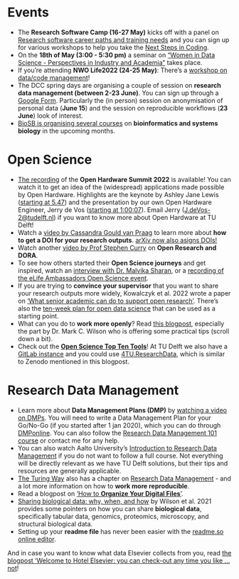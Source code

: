 # Events
* The **Research Software Camp (16-27 May)** kicks off with a panel on [Research software career paths and training needs](https://www.eventbrite.co.uk/e/panel-discussion-research-software-career-paths-and-training-needs-tickets-322597918057) and you can sign up for various workshops to help you take the [Next Steps in Coding](https://www.software.ac.uk/RSCamp-next-steps-coding). 
* On the **18th of May (3:00 - 5:30 pm)** a seminar on [“Women in Data Science - Perspectives in Industry and Academia”](https://www.denbi.de/women-in-data-science/women-in-data-sciences-2022) takes place.
* If you’re attending **NWO Life2022 (24-25 May)**: There’s a [workshop on data/code management](https://nwolife.nl/workshops)! 
* The DCC spring days are organising a couple of session on **research data management (between 2-23 June)**. 
You can sign up through a [Google Form](https://docs.google.com/forms/d/e/1FAIpQLSdcASgJ6T_1r_sUPvWSihTfCKlbTMtzwk5ar3yAsOBGjCKtKg/viewform). 
Particularly the (in person) session on anonymisation of personal data (**June 15**) and the session on reproducible workflows (**23 June**) look of interest. 
* [BioSB is organising several courses](https://www.dtls.nl/biosb/courses/) on **bioinformatics and systems biology** in the upcoming months. 

# Open Science
*	[The recording]( https://www.youtube.com/watch?v=3RHSynVB2Ng) of the **Open Hardware Summit 2022** is available! 
You can watch it to get an idea of the (widespread) applications made possible by Open Hardware. 
Highlights are the keynote by Ashley Jane Lewis ([starting at 5.47](https://youtu.be/3RHSynVB2Ng?t=347)) and the presentation by our own Open Hardware Engineer, Jerry de Vos ([starting at 1:00:07](https://youtu.be/3RHSynVB2Ng?t=3607)). 
Email Jerry (J.deVos-2@tudelft.nl) if you want to know more about Open Hardware at TU Delft! 
* Watch a [video by Cassandra Gould van Praag](https://vimeo.com/670399599) to learn more about **how to get a DOI for your research outputs**. 
[arXiv now also asigns DOIs!](https://blog.arxiv.org/2022/02/17/new-arxiv-articles-are-now-automatically-assigned-dois/) 
* Watch another [video by Prof Stephen Curry](https://youtu.be/AvXNsp2ch-A) on **Open Research and DORA**.
* To see how others started their **Open Science journeys** and get inspired, watch an [interview with Dr. Malvika Sharan]( https://www.youtube.com/watch?v=GMwRyAwnlEk), or a [recording of the eLife Ambassadors Open Science event](https://www.youtube.com/watch?v=6XOyGZDCfdg).
* If you are trying to **convince your supervisor** that you want to share your research outputs more widely, Kowalczyk et al. 2022 wrote a paper on [‘What senior academic can do to support open research’]( https://doi.org/10.1186/s13104-022-05999-0). There’s also the [ten-week plan for open data science]( https://www.nature.com/articles/d41586-019-03335-4) that can be used as a starting point. 
* What can you do to **work more openly**? Read [this blogpost]( https://blog.scholasticahq.com/post/oa-leaders-advancing-boai-part-2/ ), especially the part by Dr. Mark C. Wilson who is offering some practical tips (scroll down a bit). 
* Check out the [**Open Science Top Ten Tools**](https://genr.eu/wp/open-science-top-ten-tools-all-open-source/)! 
At TU Delft we also have a [GitLab instance](https://gitlab.tudelft.nl/users/sign_in) and you could use [4TU.ResearchData](https://researchdata.4tu.nl/en/), which is similar to Zenodo mentioned in this blogpost. 

# Research Data Management
* Learn more about **Data Management Plans (DMP)** by [watching a video on DMPs](https://www.youtube.com/watch?v=tvs5_X5rn8w). 
You will need to write a Data Management Plan for your Go/No-Go (if you started after 1 jan 2020), which you can do through [DMPonline](https://dmponline.tudelft.nl/). 
You can also follow the [Research Data Management 101 course]( https://www.tudelft.nl/en/education/programmes/phd/doctoral-education-programme-de/training-programme/r4a1-research-data-management-101) or contact me for any help. 
* You can also watch Aalto University’s [Introduction to Research Data Management](https://www.youtube.com/watch?v=duDCcV8xhQo) if you do not want to follow a full course.
Not everything will be directly relevant as we have TU Delft solutions, but their tips and resources are generally applicable. 
* [The Turing Way](https://the-turing-way.netlify.app/welcome.html) also has a chapter on [Research Data Management](https://the-turing-way.netlify.app/reproducible-research/rdm.html) - and a lot more information on how to **work more reproducible**. 
* Read a blogpost on [‘How to **Organize Your Digital Files**’](https://www.nytimes.com/wirecutter/guides/how-to-organize-your-digital-files/).
* [Sharing biological data: why, when, and how](https://doi.org/10.1002/1873-3468.14067) by Wilson et al. 2021 provides some pointers on how you can share **biological data**, specifically tabular data, genomics, proteomics, microscopy, and structural biological data. 
* Setting up your **readme file** has never been easier with the [readme.so online editor](https://readme.so/).

And in case you want to know what data Elsevier collects from you, read [the blogpost ‘Welcome to Hotel Elsevier: you can check-out any time you like … not](https://eiko-fried.com/welcome-to-hotel-elsevier-you-can-check-out-any-time-you-like-not/)! 
